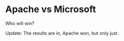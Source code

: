 Apache vs Microsoft
===================

Who will win?

Update: The results are in, Apache won, but only just.